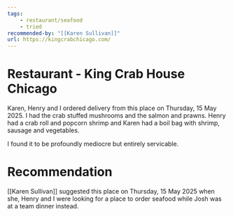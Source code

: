 ```yaml
---
tags:
    - restaurant/seafood
    - tried
recommended-by: "[[Karen Sullivan]]"
url: https://kingcrabchicago.com/
---
```

# Restaurant - King Crab House Chicago
Karen, Henry and I ordered delivery from this place on Thursday, 15 May 2025.  I had the crab stuffed mushrooms and the salmon and prawns.  Henry had a crab roll and popcorn shrimp and Karen had a boil bag with shrimp, sausage and vegetables.

I found it to be profoundly mediocre but entirely servicable.

# Recommendation
[[Karen Sullivan]] suggested this place on Thursday, 15 May 2025 when she, Henry and I were looking for a place to order seafood while Josh was at a team dinner instead.